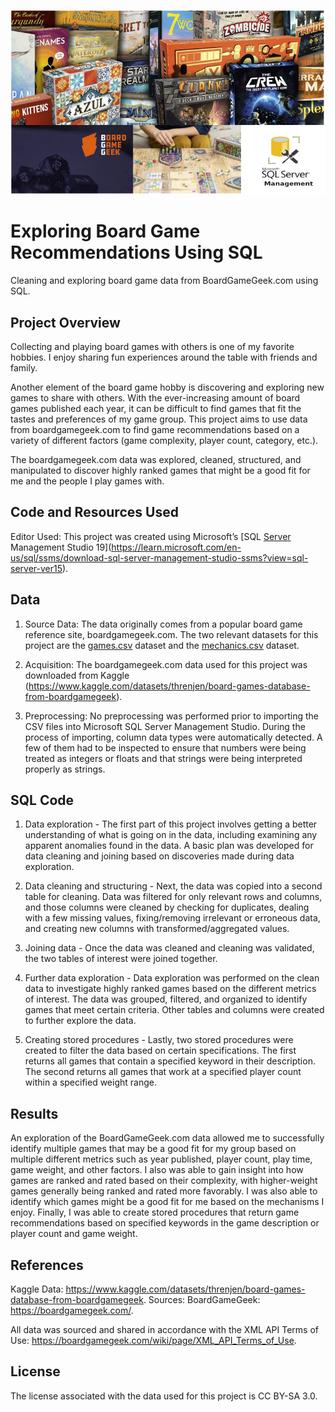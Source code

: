 ![](SQL_Boardgame_coverphoto.png)
# Exploring Board Game Recommendations Using SQL
Cleaning and exploring board game data from BoardGameGeek.com using SQL.

## Project Overview
Collecting and playing board games with others is one of my favorite hobbies. I enjoy sharing fun experiences around the table with friends and family. 

Another element of the board game hobby is discovering and exploring new games to share with others. With the ever-increasing amount of board games published each year, it can be difficult to find games that fit the tastes and preferences of my game group. This project aims to use data from boardgamegeek.com to find game recommendations based on a variety of different factors (game complexity, player count, category, etc.). 

The boardgamegeek.com data was explored, cleaned, structured, and manipulated to discover highly ranked games that might be a good fit for me and the people I play games with. 

## Code and Resources Used
Editor Used: This project was created using Microsoft’s [SQL [Server](https://www.microsoft.com/en-us/sql-server/sql-server-downloads) Management Studio 19](https://learn.microsoft.com/en-us/sql/ssms/download-sql-server-management-studio-ssms?view=sql-server-ver15).

## Data
1. Source Data: The data originally comes from a popular board game reference site, boardgamegeek.com. The two relevant datasets for this project are the [games.csv](games.csv) dataset and the [mechanics.csv](mechanics.csv) dataset.

2. Acquisition: The boardgamegeek.com data used for this project was downloaded from Kaggle (https://www.kaggle.com/datasets/threnjen/board-games-database-from-boardgamegeek).
  
3. Preprocessing: No preprocessing was performed prior to importing the CSV files into Microsoft SQL Server Management Studio. During the process of importing, column data types were automatically detected. A few of them had to be inspected to ensure that numbers were being treated as integers or floats and that strings were being interpreted properly as strings. 

## SQL Code
1. Data exploration - The first part of this project involves getting a better understanding of what is going on in the data, including examining any apparent anomalies found in the data. A basic plan was developed for data cleaning and joining based on discoveries made during data exploration.
   
2. Data cleaning and structuring - Next, the data was copied into a second table for cleaning. Data was filtered for only relevant rows and columns, and those columns were cleaned by checking for duplicates, dealing with a few missing values, fixing/removing irrelevant or erroneous data, and creating new columns with transformed/aggregated values.

3. Joining data - Once the data was cleaned and cleaning was validated, the two tables of interest were joined together.

4. Further data exploration - Data exploration was performed on the clean data to investigate highly ranked games based on the different metrics of interest. The data was grouped, filtered, and organized to identify games that meet certain criteria. Other tables and columns were created to further explore the data.

5. Creating stored procedures - Lastly, two stored procedures were created to filter the data based on certain specifications. The first returns all games that contain a specified keyword in their description. The second returns all games that work at a specified player count within a specified weight range. 


## Results
An exploration of the BoardGameGeek.com data allowed me to successfully identify multiple games that may be a good fit for my group based on multiple different metrics such as year published, player count, play time, game weight, and other factors. I also was able to gain insight into how games are ranked and rated based on their complexity, with higher-weight games generally being ranked and rated more favorably. I was also able to identify which games might be a good fit for me based on the mechanisms I enjoy. Finally, I was able to create stored procedures that return game recommendations based on specified keywords in the game description or player count and game weight. 

## References
Kaggle Data: https://www.kaggle.com/datasets/threnjen/board-games-database-from-boardgamegeek.
Sources: BoardGameGeek: https://boardgamegeek.com/.

All data was sourced and shared in accordance with the XML API Terms of Use: https://boardgamegeek.com/wiki/page/XML_API_Terms_of_Use.

## License
The license associated with the data used for this project is CC BY-SA 3.0.
